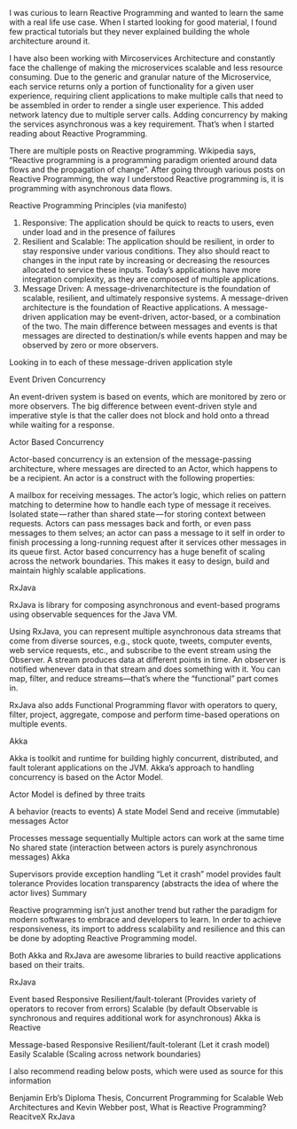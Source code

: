 
I was curious to learn Reactive Programming and wanted to learn the same with a real life use case. When I started looking for good material, I found few practical tutorials but they never explained building the whole architecture around it.

I have also been working with Mircoservices Architecture and constantly face the challenge of making the microservices scalable and less resource consuming. Due to the generic and granular nature of the Microservice, each service returns only a portion of functionality for a given user experience, requiring client applications to make multiple calls that need to be assembled in order to render a single user experience. This added network latency due to multiple server calls. Adding concurrency by making the services asynchronous was a key requirement. That’s when I started reading about Reactive Programming.

There are multiple posts on Reactive programming. Wikipedia says, “Reactive programming is a programming paradigm oriented around data flows and the propagation of change”. After going through various posts on Reactive Programming, the way I understood Reactive programming is, it is programming with asynchronous data flows.

Reactive Programming Principles (via manifesto)

1. Responsive: The application should be quick to reacts to users, even under load and in the presence of failures
2. Resilient and Scalable: The application should be resilient, in order to stay responsive under various conditions. They also should react to changes in the input rate by increasing or decreasing the resources allocated to service these inputs. Today’s applications have more integration complexity, as they are composed of multiple applications.
3. Message Driven: A message-drivenarchitecture is the foundation of scalable, resilient, and ultimately responsive systems.
A message-driven architecture is the foundation of Reactive applications. A message-driven application may be event-driven, actor-based, or a combination of the two. The main difference between messages and events is that messages are directed to destination/s while events happen and may be observed by zero or more observers.

Looking in to each of these message-driven application style

Event Driven Concurrency

An event-driven system is based on events, which are monitored by zero or more observers. The big difference between event-driven style and imperative style is that the caller does not block and hold onto a thread while waiting for a response.

Actor Based Concurrency

Actor-based concurrency is an extension of the message-passing architecture, where messages are directed to an Actor, which happens to be a recipient. An actor is a construct with the following properties:

A mailbox for receiving messages.
The actor’s logic, which relies on pattern matching to determine how to handle each type of message it receives.
Isolated state — rather than shared state — for storing context between requests.
Actors can pass messages back and forth, or even pass messages to them selves; an actor can pass a message to it self in order to finish processing a long-running request after it services other messages in its queue first. Actor based concurrency has a huge benefit of scaling across the network boundaries. This makes it easy to design, build and maintain highly scalable applications.

RxJava

RxJava is library for composing asynchronous and event-based programs using observable sequences for the Java VM.

Using RxJava, you can represent multiple asynchronous data streams that come from diverse sources, e.g., stock quote, tweets, computer events, web service requests, etc., and subscribe to the event stream using the Observer. A stream produces data at different points in time. An observer is notified whenever data in that stream and does something with it. You can map, filter, and reduce streams—that’s where the “functional” part comes in.

RxJava also adds Functional Programming flavor with operators to query, filter, project, aggregate, compose and perform time-based operations on multiple events.

Akka

Akka is toolkit and runtime for building highly concurrent, distributed, and fault tolerant applications on the JVM. Akka’s approach to handling concurrency is based on the Actor Model.

Actor Model is defined by three traits

A behavior (reacts to events)
A state Model
Send and receive (immutable) messages
Actor

Processes message sequentially
Multiple actors can work at the same time
No shared state (interaction between actors is purely asynchronous messages)
Akka

Supervisors provide exception handling
“Let it crash” model provides fault tolerance
Provides location transparency (abstracts the idea of where the actor lives)
Summary

Reactive programming isn’t just another trend but rather the paradigm for modern softwares to embrace and developers to learn. In order to achieve responsiveness, its import to address scalability and resilience and this can be done by adopting Reactive Programming model.

Both Akka and RxJava are awesome libraries to build reactive applications based on their traits.

RxJava

Event based
Responsive
Resilient/fault-tolerant (Provides variety of operators to recover from errors)
Scalable (by default Observable is synchronous and requires additional work for asynchronous)
Akka is Reactive

Message-based
Responsive
Resilient/fault-tolerant (Let it crash model)
Easily Scalable (Scaling across network boundaries)

I also recommend reading below posts, which were used as source for this information

Benjamin Erb’s Diploma Thesis, Concurrent Programming for Scalable Web Architectures and
Kevin Webber post, What is Reactive Programming?
ReacitveX RxJava
